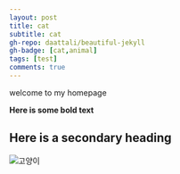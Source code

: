 ```yaml
---
layout: post
title: cat
subtitle: cat
gh-repo: daattali/beautiful-jekyll
gh-badge: [cat,animal]
tags: [test]
comments: true
---
```


welcome to my homepage

**Here is some bold text**

## Here is a secondary heading

![고양이](./images/cat.jpg)
